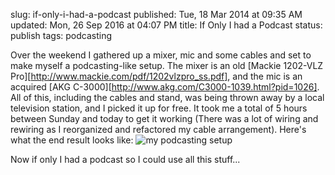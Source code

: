 slug: if-only-i-had-a-podcast
published: Tue, 18 Mar 2014 at 09:35 AM
updated: Mon, 26 Sep 2016 at 04:07 PM
title: If Only I had a Podcast 
status: publish
tags: podcasting

Over the weekend I gathered up a mixer, mic and some cables and set to make myself a podcasting-like setup. The mixer is an old [Mackie 1202-VLZ Pro][http://www.mackie.com/pdf/1202vlzpro_ss.pdf], and the mic is an acquired [AKG C-3000][http://www.akg.com/C3000-1039.html?pid=1026]. All of this, including the cables and stand, was being thrown away by a local television station, and I picked it up for free. It took me a total of 5 hours between Sunday and today to get it working (There was a lot of wiring and rewiring as I reorganized and refactored my cable arrangement). Here's what the end result looks like: ![my podcasting setup](http://brianschrader.com/images/blog/podcast-setup.jpg)

Now if only I had a podcast so I could use all this stuff...
